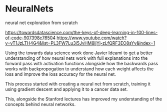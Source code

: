 # NeuralNets
neural net exploration from scratch 

https://towardsdatascience.com/the-keys-of-deep-learning-in-100-lines-of-code-907398c76504
https://www.youtube.com/watch?v=vT1JzLTH4G4&list=PL3FW7Lu3i5JvHM8ljYj-zLfQRF3EO8sYv&index=1

Using the towards data science work done Javier Ideami to get a better understanding of how neural nets work with full explanations into the forward pass with activation functions alongside how the backwards pass works with backpropogation to understand how each weight affects the loss and improve the loss accuracy for the neural net. 

This process started with creating a neural net from scratch, training it using gradient descent and applying it to a cancer data set. 

This, alongside the Stanford lectures has improved my understanding of the concepts behind neural networks. 
